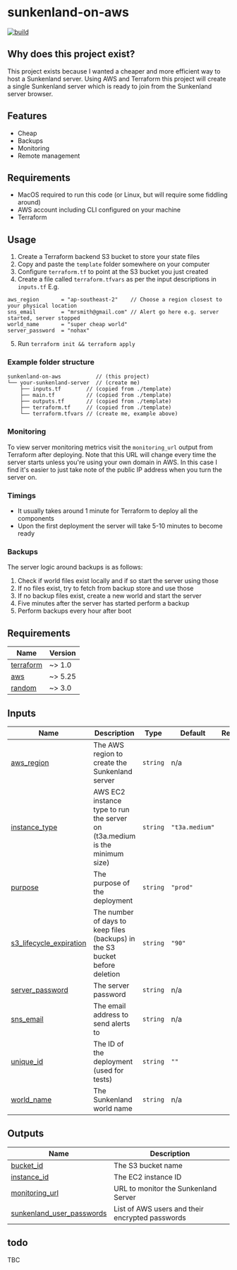# sunkenland-on-aws

[![build](https://github.com/wahlfeld/sunkenland-on-aws/actions/workflows/build.yml/badge.svg)](https://github.com/wahlfeld/sunkenland-on-aws/actions/workflows/build.yml)

## Why does this project exist?

This project exists because I wanted a cheaper and more efficient way to host a
Sunkenland server. Using AWS and Terraform this project will create a single
Sunkenland server which is ready to join from the Sunkenland server browser.

## Features

* Cheap
* Backups
* Monitoring
* Remote management

## Requirements

* MacOS required to run this code (or Linux, but will require some fiddling
  around)
* AWS account including CLI configured on your machine
* Terraform

## Usage

1. Create a Terraform backend S3 bucket to store your state files
2. Copy and paste the `template` folder somewhere on your computer
3. Configure `terraform.tf` to point at the S3 bucket you just created
4. Create a file called `terraform.tfvars` as per the input descriptions in
   `inputs.tf` E.g.
```
aws_region       = "ap-southeast-2"    // Choose a region closest to your physical location
sns_email        = "mrsmith@gmail.com" // Alert go here e.g. server started, server stopped
world_name       = "super cheap world"
server_password  = "nohax"
```
5. Run `terraform init && terraform apply`

### Example folder structure

```
sunkenland-on-aws           // (this project)
└── your-sunkenland-server  // (create me)
    ├── inputs.tf        // (copied from ./template)
    ├── main.tf          // (copied from ./template)
    ├── outputs.tf       // (copied from ./template)
    ├── terraform.tf     // (copied from ./template)
    └── terraform.tfvars // (create me, example above)
```

### Monitoring

To view server monitoring metrics visit the `monitoring_url` output from
Terraform after deploying. Note that this URL will change every time the server
starts unless you're using your own domain in AWS. In this case I find it's
easier to just take note of the public IP address when you turn the server on.

### Timings

* It usually takes around 1 minute for Terraform to deploy all the components
* Upon the first deployment the server will take 5-10 minutes to become ready

### Backups

The server logic around backups is as follows:

1. Check if world files exist locally and if so start the server using those
2. If no files exist, try to fetch from backup store and use those
3. If no backup files exist, create a new world and start the server
4. Five minutes after the server has started perform a backup
5. Perform backups every hour after boot

<!-- BEGIN_TF_DOCS -->
## Requirements

| Name | Version |
|------|---------|
| <a name="requirement_terraform"></a> [terraform](#requirement\_terraform) | ~> 1.0 |
| <a name="requirement_aws"></a> [aws](#requirement\_aws) | ~> 5.25 |
| <a name="requirement_random"></a> [random](#requirement\_random) | ~> 3.0 |

## Inputs

| Name | Description | Type | Default | Required |
|------|-------------|------|---------|:--------:|
| <a name="input_aws_region"></a> [aws\_region](#input\_aws\_region) | The AWS region to create the Sunkenland server | `string` | n/a | yes |
| <a name="input_instance_type"></a> [instance\_type](#input\_instance\_type) | AWS EC2 instance type to run the server on (t3a.medium is the minimum size) | `string` | `"t3a.medium"` | no |
| <a name="input_purpose"></a> [purpose](#input\_purpose) | The purpose of the deployment | `string` | `"prod"` | no |
| <a name="input_s3_lifecycle_expiration"></a> [s3\_lifecycle\_expiration](#input\_s3\_lifecycle\_expiration) | The number of days to keep files (backups) in the S3 bucket before deletion | `string` | `"90"` | no |
| <a name="input_server_password"></a> [server\_password](#input\_server\_password) | The server password | `string` | n/a | yes |
| <a name="input_sns_email"></a> [sns\_email](#input\_sns\_email) | The email address to send alerts to | `string` | n/a | yes |
| <a name="input_unique_id"></a> [unique\_id](#input\_unique\_id) | The ID of the deployment (used for tests) | `string` | `""` | no |
| <a name="input_world_name"></a> [world\_name](#input\_world\_name) | The Sunkenland world name | `string` | n/a | yes |

## Outputs

| Name | Description |
|------|-------------|
| <a name="output_bucket_id"></a> [bucket\_id](#output\_bucket\_id) | The S3 bucket name |
| <a name="output_instance_id"></a> [instance\_id](#output\_instance\_id) | The EC2 instance ID |
| <a name="output_monitoring_url"></a> [monitoring\_url](#output\_monitoring\_url) | URL to monitor the Sunkenland Server |
| <a name="output_sunkenland_user_passwords"></a> [sunkenland\_user\_passwords](#output\_sunkenland\_user\_passwords) | List of AWS users and their encrypted passwords |
<!-- END_TF_DOCS -->

## todo

TBC
